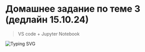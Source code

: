 # Домашнее задание по теме 3 (дедлайн 15.10.24)  
>VS code + Jupyter Notebook   


![Typing SVG](https://readme-typing-svg.herokuapp.com?color=%2336BCF7&lines=Computer+science+student)
